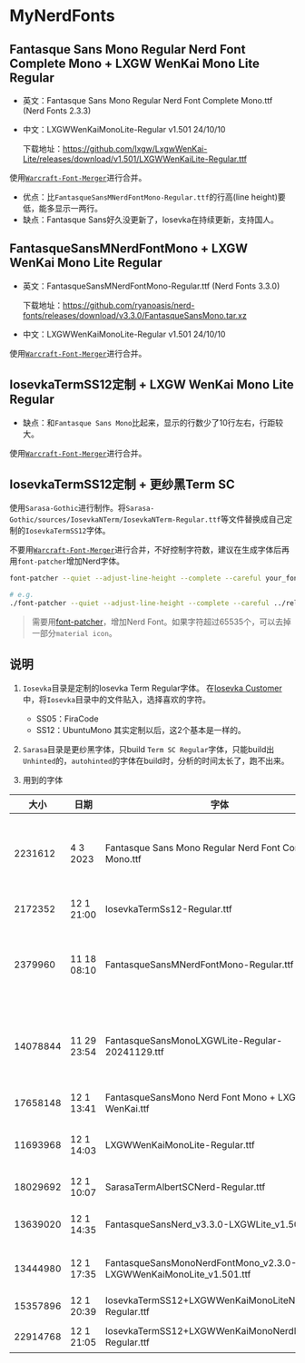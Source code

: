 # MyNerdFonts

## Fantasque Sans Mono Regular Nerd Font Complete Mono + LXGW WenKai Mono Lite Regular
* 英文：Fantasque Sans Mono Regular Nerd Font Complete Mono.ttf (Nerd Fonts 2.3.3)
* 中文：LXGWWenKaiMonoLite-Regular v1.501 24/10/10

  下载地址：https://github.com/lxgw/LxgwWenKai-Lite/releases/download/v1.501/LXGWWenKaiLite-Regular.ttf

使用[`Warcraft-Font-Merger`](https://github.com/nowar-fonts/Warcraft-Font-Merger)进行合并。

* 优点：比`FantasqueSansMNerdFontMono-Regular.ttf`的行高(line height)要低，能多显示一两行。
* 缺点：Fantasque Sans好久没更新了，Iosevka在持续更新，支持国人。

## FantasqueSansMNerdFontMono + LXGW WenKai Mono Lite Regular
* 英文：FantasqueSansMNerdFontMono-Regular.ttf (Nerd Fonts 3.3.0)

  下载地址：https://github.com/ryanoasis/nerd-fonts/releases/download/v3.3.0/FantasqueSansMono.tar.xz
* 中文：LXGWWenKaiMonoLite-Regular v1.501 24/10/10

使用[`Warcraft-Font-Merger`](https://github.com/nowar-fonts/Warcraft-Font-Merger)进行合并。

## IosevkaTermSS12定制 + LXGW WenKai Mono Lite Regular

* 缺点：和`Fantasque Sans Mono`比起来，显示的行数少了10行左右，行距较大。

使用[`Warcraft-Font-Merger`](https://github.com/nowar-fonts/Warcraft-Font-Merger)进行合并。

## IosevkaTermSS12定制 + 更纱黑Term SC

使用`Sarasa-Gothic`进行制作。将`Sarasa-Gothic/sources/IosevkaNTerm/IosevkaNTerm-Regular.ttf`等文件替换成自己定制的`IosevkaTermSS12`字体。

不要用[`Warcraft-Font-Merger`](https://github.com/nowar-fonts/Warcraft-Font-Merger)进行合并，不好控制字符数，建议在生成字体后再用`font-patcher`增加Nerd字体。

```sh
font-patcher --quiet --adjust-line-height --complete --careful your_font.ttf

# e.g.
./font-patcher --quiet --adjust-line-height --complete --careful ../release/IosevkaTermSS12\ +\ LXGW\ WenKai\ Mono\ Lite\ Regular.ttf
```

> 需要用[font-patcher](https://github.com/ryanoasis/nerd-fonts)，增加Nerd Font。如果字符超过65535个，可以去掉一部分`material icon`。

## 说明
1. `Iosevka`目录是定制的Iosevka Term Regular字体。
    在[Iosevka Customer](https://typeof.net/Iosevka/customizer)中，将`Iosevka`目录中的文件贴入，选择喜欢的字符。
    * SS05：FiraCode
    * SS12：UbuntuMono
    其实定制以后，这2个基本是一样的。

2. `Sarasa`目录是更纱黑字体，只build `Term SC Regular`字体，只能build出`Unhinted`的，`autohinted`的字体在build时，分析的时间太长了，跑不出来。

3. 用到的字体

| 大小     | 日期        | 字体                                                               | 说明                                        |
|----------|-------------|--------------------------------------------------------------------|---------------------------------------------|
| 2231612  | 4 3 2023    | Fantasque Sans Mono Regular Nerd Font Complete Mono.ttf            | 原版英文字体，Nerd Fonts 2.3.3，行距较小    |
| 2172352  | 12 1 21:00  | IosevkaTermSs12-Regular.ttf                                        | 原版英文字体                                |
| 2379960  | 11 18 08:10 | FantasqueSansMNerdFontMono-Regular.ttf                             | 原版英文字体，Nerd Fonts 3.3.0，行距较大    |
| 14078844 | 11 29 23:54 | FantasqueSansMonoLXGWLite-Regular-20241129.ttf                     | 最早用fontforge手工合并的，中英文对齐有问题 |
| 17658148 | 12 1 13:41  | FantasqueSansMono Nerd Font Mono + LXGW WenKai.ttf                 | 合并文楷字体                                |
| 11693968 | 12 1 14:03  | LXGWWenKaiMonoLite-Regular.ttf                                     | 未合并英文字体，v1.501 24/10/10             |
| 18029692 | 12 1 10:07  | SarasaTermAlbertSCNerd-Regular.ttf                                 | 推荐指数：1                                 |
| 13639020 | 12 1 14:35  | FantasqueSansNerd_v3.3.0-LXGWLite_v1.501.ttf                       | 推荐指数：`5`，行距大一些                   |
| 13444980 | 12 1 17:35  | FantasqueSansMonoNerdFontMono_v2.3.0-LXGWWenKaiMonoLite_v1.501.ttf | 推荐指数：4，行距小                         |
| 15357896 | 12 1 20:39  | IosevkaTermSS12+LXGWWenKaiMonoLiteNerdFont-Regular.ttf             | 推荐指数：`4`                               |
| 22914768 | 12 1 21:05  | IosevkaTermSS12+LXGWWenKaiMonoNerdFont-Regular.ttf                 | 推荐指数：4                                 |
